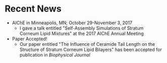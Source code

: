 # Recent News
  - AIChE in Minneapolis, MN; October 29-November 3, 2017
    - I gave a talk entitled "Self-Assembly Simulations of Stratum Corneum Lipid Mixtures" at the 2017 AIChE Annual Meeting
  - Paper Accepted!
    - Our paper entitled "The Influence of Ceramide Tail Length on the Structure of Stratum Corneum Lipid Bilayers" has been accepted for publication in _Biophysical Journal_
